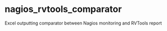 # nagios_rvtools_comparator
Excel outputting comparator between Nagios monitoring and RVTools report
